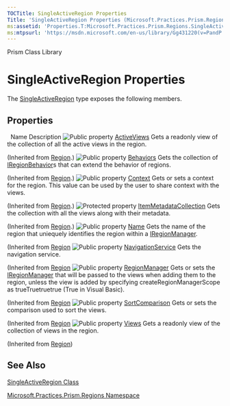 ```yaml
---
TOCTitle: SingleActiveRegion Properties
Title: 'SingleActiveRegion Properties (Microsoft.Practices.Prism.Regions)'
ms:assetid: 'Properties.T:Microsoft.Practices.Prism.Regions.SingleActiveRegion'
ms:mtpsurl: 'https://msdn.microsoft.com/en-us/library/Gg431220(v=PandP.50)'
---
```


Prism Class Library

SingleActiveRegion Properties
=============================

The [SingleActiveRegion](https://msdn.microsoft.com/en-us/library/microsoft.practices.prism.regions.singleactiveregion(v=pandp.50)) type exposes the following members.

Properties
----------

<span id="propertyTableToggle"></span>
 
Name
Description
![](https://msdn.microsoft.com/en-us/Gg431220.pubproperty(en-us,PandP.50).gif "Public property")
[ActiveViews](https://msdn.microsoft.com/en-us/library/microsoft.practices.prism.regions.region.activeviews(v=pandp.50))
Gets a readonly view of the collection of all the active views in the region.

(Inherited from [Region](https://msdn.microsoft.com/en-us/library/microsoft.practices.prism.regions.region(v=pandp.50)).)
![](https://msdn.microsoft.com/en-us/Gg431220.pubproperty(en-us,PandP.50).gif "Public property")
[Behaviors](https://msdn.microsoft.com/en-us/library/microsoft.practices.prism.regions.region.behaviors(v=pandp.50))
Gets the collection of [IRegionBehavior](https://msdn.microsoft.com/en-us/library/microsoft.practices.prism.regions.iregionbehavior(v=pandp.50))s that can extend the behavior of regions.

(Inherited from [Region](https://msdn.microsoft.com/en-us/library/microsoft.practices.prism.regions.region(v=pandp.50)).)
![](https://msdn.microsoft.com/en-us/Gg431220.pubproperty(en-us,PandP.50).gif "Public property")
[Context](https://msdn.microsoft.com/en-us/library/microsoft.practices.prism.regions.region.context(v=pandp.50))
Gets or sets a context for the region. This value can be used by the user to share context with the views.

(Inherited from [Region](https://msdn.microsoft.com/en-us/library/microsoft.practices.prism.regions.region(v=pandp.50)).)
![](https://msdn.microsoft.com/en-us/Gg431220.protproperty(en-us,PandP.50).gif "Protected property")
[ItemMetadataCollection](https://msdn.microsoft.com/en-us/library/microsoft.practices.prism.regions.region.itemmetadatacollection(v=pandp.50))
Gets the collection with all the views along with their metadata.

(Inherited from [Region](https://msdn.microsoft.com/en-us/library/microsoft.practices.prism.regions.region(v=pandp.50)).)
![](https://msdn.microsoft.com/en-us/Gg431220.pubproperty(en-us,PandP.50).gif "Public property")
[Name](https://msdn.microsoft.com/en-us/library/microsoft.practices.prism.regions.region.name(v=pandp.50))
Gets the name of the region that uniequely identifies the region within a [IRegionManager](https://msdn.microsoft.com/en-us/library/microsoft.practices.prism.regions.iregionmanager(v=pandp.50)).

(Inherited from [Region](https://msdn.microsoft.com/en-us/library/microsoft.practices.prism.regions.region(v=pandp.50))
![](https://msdn.microsoft.com/en-us/Gg431220.pubproperty(en-us,PandP.50).gif "Public property")
[NavigationService](https://msdn.microsoft.com/en-us/library/microsoft.practices.prism.regions.region.navigationservice(v=pandp.50))
Gets the navigation service.

(Inherited from [Region](https://msdn.microsoft.com/en-us/library/microsoft.practices.prism.regions.region(v=pandp.50))
![](https://msdn.microsoft.com/en-us/Gg431220.pubproperty(en-us,PandP.50).gif "Public property")
[RegionManager](https://msdn.microsoft.com/en-us/library/microsoft.practices.prism.regions.region.regionmanager(v=pandp.50))
Gets or sets the [IRegionManager](https://msdn.microsoft.com/en-us/library/microsoft.practices.prism.regions.iregionmanager(v=pandp.50)) that will be passed to the views when adding them to the region, unless the view is added by specifying createRegionManagerScope as trueTruetruetrue (True in Visual Basic).

(Inherited from [Region](https://msdn.microsoft.com/en-us/library/microsoft.practices.prism.regions.region(v=pandp.50))
![](https://msdn.microsoft.com/en-us/Gg431220.pubproperty(en-us,PandP.50).gif "Public property")
[SortComparison](https://msdn.microsoft.com/en-us/library/microsoft.practices.prism.regions.region.sortcomparison(v=pandp.50))
Gets or sets the comparison used to sort the views.

(Inherited from [Region](https://msdn.microsoft.com/en-us/library/microsoft.practices.prism.regions.region(v=pandp.50))
![](https://msdn.microsoft.com/en-us/Gg431220.pubproperty(en-us,PandP.50).gif "Public property")
[Views](https://msdn.microsoft.com/en-us/library/microsoft.practices.prism.regions.region.views(v=pandp.50))
Gets a readonly view of the collection of views in the region.

(Inherited from [Region](https://msdn.microsoft.com/en-us/library/microsoft.practices.prism.regions.region(v=pandp.50)))

See Also
--------


[SingleActiveRegion Class](https://msdn.microsoft.com/en-us/library/microsoft.practices.prism.regions.singleactiveregion(v=pandp.50))

[Microsoft.Practices.Prism.Regions Namespace](https://msdn.microsoft.com/en-us/library/microsoft.practices.prism.regions(v=pandp.50))
